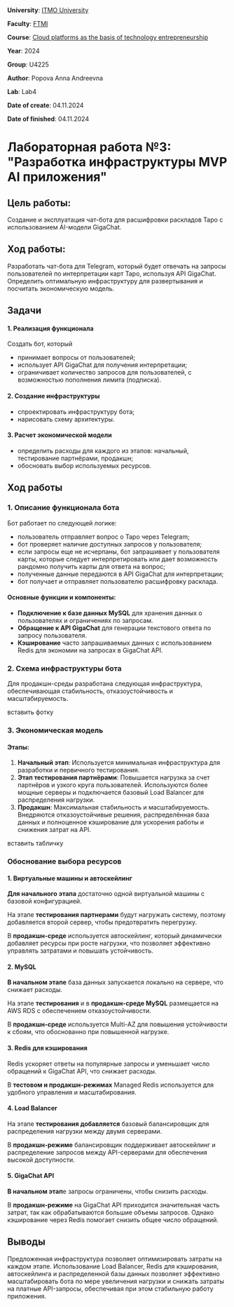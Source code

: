 **University**: [ITMO University](https://itmo.ru/ru/)

**Faculty**: [FTMI](https://ftmi.itmo.ru/)

**Course**: [Cloud platforms as the basis of technology entrepreneurship](https://itmo-ict-faculty.github.io/cloud-platforms-as-the-basis-of-technology-entrepreneurship/) 

**Year**: 2024

**Group**: U4225

**Author**: Popova Anna Andreevna

**Lab**: Lab4

**Date of create**: 04.11.2024

**Date of finished**: 04.11.2024

# Лабораторная работа №3: "Разработка инфраструктуры MVP AI приложения"

## Цель работы:
Создание и эксплуатация чат-бота для расшифровки раскладов Таро с использованием AI-модели GigaChat.

## Ход работы:
Разработать чат-бота для Telegram, который будет отвечать на запросы пользователей по интерпретации карт Таро, используя API GigaChat. Определить оптимальную инфраструктуру для развертывания и посчитать экономическую модель.

## Задачи

#### 1. Реализация функционала
Создать бот, который
- принимает вопросы от пользователей;
- использует API GigaChat для получения интерпретации;
- ограничивает количество запросов для пользователей, с возможностью пополнения лимита (подписка).
#### 2. Создание инфраструктуры
- спроектировать инфраструктуру бота;
- нарисовать схему архитектуры.
#### 3. Расчет экономической модели
- определить расходы для каждого из этапов: начальный, тестирование партнёрами, продакшн;
- обосновать выбор используемых ресурсов.

## Ход работы

### 1. Описание функционала бота

Бот работает по следующей логике:
- пользователь отправляет вопрос о Таро через Telegram;
- бот проверяет наличие доступных запросов у пользователя;
- если запросы еще не исчерпаны, бот запрашивает у пользователя карты, которые следует интерпретировать или дает возможность рандомно получить карты для ответа на вопрос;
- полученные данные передаются в API GigaChat для интерпретации;
- бот получает и отправляет пользователю расшифровку расклада.

#### **Основные функции и компоненты**:

- **Подключение к базе данных MySQL** для хранения данных о пользователях и ограничениях по запросам.
- **Обращение к API GigaChat** для генерации текстового ответа по запросу пользователя.
- **Кэширование** часто запрашиваемых данных с использованием Redis для экономии на запросах в GigaChat API.
  
### 2. Схема инфраструктуры бота
Для продакшн-среды разработана следующая инфраструктура, обеспечивающая стабильность, отказоустойчивость и масштабируемость.

вставить фотку

### 3. Экономическая модель

#### Этапы:
1. **Начальный этап**: Используется минимальная инфраструктура для разработки и первичного тестирования.
2. **Этап тестирования партнёрами**: Повышается нагрузка за счет партнёров и узкого круга пользователей. Используются более мощные серверы и подключается базовый Load Balancer для распределения нагрузки.
3. **Продакшн**: Максимальная стабильность и масштабируемость. Внедряются отказоустойчивые решения, распределённая база данных и полноценное кэширование для ускорения работы и снижения затрат на API.

вставить табличку

### Обоснование выбора ресурсов

#### 1. Виртуальные машины и автоскейлинг

**Для начального этапа** достаточно одной виртуальной машины с базовой конфигурацией.

На этапе **тестирования партнерами** будут нагружать систему, поэтому добавляется второй сервер, чтобы предотвратить перегрузку.

В **продакшн-среде** используется автоскейлинг, который динамически добавляет ресурсы при росте нагрузки, что позволяет эффективно управлять затратами и повышать устойчивость.

#### 2. MySQL

**В начальном этапе** база данных запускается локально на сервере, что снижает расходы.

На этапе **тестирования** и в **продакшн-среде MySQL** размещается на AWS RDS с обеспечением отказоустойчивости.

В **продакшн-среде** используется Multi-AZ для повышения устойчивости к сбоям, что обоснованно при повышенной нагрузке.

#### 3. Redis для кэширования

Redis ускоряет ответы на популярные запросы и уменьшает число обращений к GigaChat API, что снижает расходы.

В **тестовом и продакшн-режимах** Managed Redis используется для удобного управления и масштабирования.

#### 4. Load Balancer

На этапе **тестирования добавляется** базовый балансировщик для распределения нагрузки между двумя серверами.

В **продакшн-режиме** балансировщик поддерживает автоскейлинг и распределение запросов между API-серверами для обеспечения высокой доступности.

#### 5. GigaChat API

**В начальном этап**е запросы ограничены, чтобы снизить расходы.

В **продакшн-режиме** на GigaChat API приходится значительная часть затрат, так как обрабатываются большие объемы запросов. Однако кэширование через Redis помогает снизить общее число обращений.

## Выводы

Предложенная инфраструктура позволяет оптимизировать затраты на каждом этапе. Использование Load Balancer, Redis для кэширования, автоскейлинга и распределенной базы данных позволяет эффективно масштабировать бота по мере увеличения нагрузки и снижать затраты на платные API-запросы, обеспечивая при этом стабильную работу приложения.
